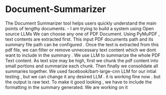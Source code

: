 # Document-Summarizer
The Document Summarizer tool helps users quickly understand the main points of lengthy documents. - I am trying to build a system using Open source LLMs
We can choose any one of PDF Document. Using PyMuPDF , text contents are extracted first. This input PDF documents path and its summary file path can be configured . Once the text is extracted from this pdf file, we can filter or remove unnecessary text content which we dont want to include in the summary . We use LLM to summarize the whole PDF Text content. As text size may be high, first we chunk the pdf content into small portions  and summarize each chunk. Then finally we consolidate all summaries together. We used facebook/bart-large-cnn LLM for our intial testing  , but we can change it any desired LLM . it is working fine now .  but the output is raw text. To make it good looking , we have to include the formatting  in the summary generated. We are working on it  
